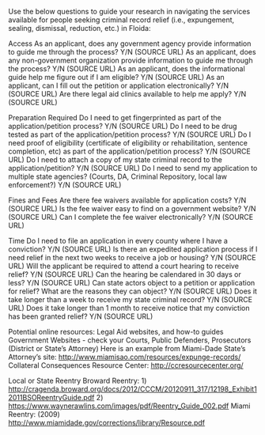 
Use the below questions to guide your research in navigating the services available for people seeking criminal record relief (i.e., expungement, sealing, dismissal, reduction, etc.) in Floida:

Access
As an applicant, does any government agency provide information to guide me through the process? Y/N (SOURCE URL)
As an applicant, does any non-government organization provide information to guide me through the process? Y/N (SOURCE URL)
As an applicant, does the informational guide help me figure out if I am eligible? Y/N (SOURCE URL)
As an applicant, can I fill out the petition or application electronically? Y/N (SOURCE URL)
Are there legal aid clinics available to help me apply? Y/N (SOURCE URL)

Preparation Required
Do I need to get fingerprinted as part of the application/petition process? Y/N (SOURCE URL)
Do I need to be drug tested as part of the application/petition process? Y/N (SOURCE URL)
Do I need proof of eligibility (certificate of eligibility or rehabilitation, sentence completion, etc) as part of the application/petition process? Y/N (SOURCE URL)
Do I need to attach a copy of my state criminal record to the application/petition? Y/N (SOURCE URL)
Do I need to send my application to multiple state agencies? (Courts, DA, Criminal Repository, local law enforcement?) Y/N (SOURCE URL)

Fines and Fees
Are there fee waivers available for application costs? Y/N (SOURCE URL)
Is the fee waiver easy to find on a government website? Y/N (SOURCE URL)
Can I complete the fee waiver electronically? Y/N (SOURCE URL)

Time
Do I need to file an application in every county where I have a conviction? Y/N (SOURCE URL)
Is there an expedited application process if I need relief in the next two weeks to receive a job or housing? Y/N (SOURCE URL)
Will the applicant be required to attend a court hearing to receive relief? Y/N (SOURCE URL)
Can the hearing be calendared in 30 days or less? Y/N (SOURCE URL)
Can state actors object to a petition or application for relief? What are the reasons they can object? Y/N (SOURCE URL)
Does it take longer than a week to receive my state criminal record? Y/N (SOURCE URL)
Does it take longer than 1 month to receive notice that my conviction has been granted relief? Y/N (SOURCE URL)

Potential online resources:
Legal Aid websites, and how-to guides
Government Websites - check your Courts, Public Defenders, Prosecutors (District or State’s Attorney)
Here is an example from Miami-Dade State’s Attorney’s site: http://www.miamisao.com/resources/expunge-records/
Collateral Consequences Resource Center: http://ccresourcecenter.org/

Local or State Reentry
Broward Reentry: 1) http://cragenda.broward.org/docs/2012/CCCM/20120911_317/12198_Exhibit12011BSOReentryGuide.pdf
2) https://www.waynerawlins.com/images/pdf/Reentry_Guide_002.pdf
Miami Reentry: (2009) http://www.miamidade.gov/corrections/library/Resource.pdf

